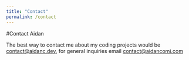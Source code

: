 ```yaml
---
title: "Contact"
permalink: /contact
---
```


#Contact Aidan

The best way to contact me about my coding projects would be [contact@aidanc.dev](mailto:contact@aidanc.dev), for general inquiries email [contact@aidancomi.com](mailto:contact@aidancomi.com)
